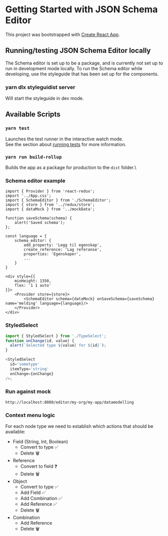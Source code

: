 # Getting Started with JSON Schema Editor

This project was bootstrapped with [Create React App](https://github.com/facebook/create-react-app).

## Running/testing JSON Schema Editor locally

The Schema editor is set up to be a package, and is currently not set up to run in development mode locally.
To run the Schema editor while developing, use the styleguide that has been set up for the components.

### yarn dlx styleguidist server

Will start the styleguide in dev mode.

## Available Scripts

### `yarn test`

Launches the test runner in the interactive watch mode.\
See the section about [running tests](https://facebook.github.io/create-react-app/docs/running-tests) for more information.

### `yarn run build-rollup`

Builds the app as a package for production to the `dist` folder.\

### Schema editor example

```tsx
import { Provider } from 'react-redux';
import '../App.css';
import { SchemaEditor } from './SchemaEditor';
import { store } from '../redux/store';
import { dataMock } from '../mockData';

function saveSchema(schema) {
    alert('Saved schema');
};

const language = {
    schema_editor: {
        add_property: 'Legg til egenskap',
        create_reference: 'Lag referanse',
        properties: 'Egenskaper',
        ...
    }
}

<div style={{
    minHeight: 1350,
    flex: '1 1 auto'
}}>
    <Provider store={store}>
        <SchemaEditor schema={dataMock} onSaveSchema={saveSchema} name='melding' language={language}/>
    </Provider>
</div>
```

### StyledSelect

```ts
import { StyledSelect } from './TypeSelect';
function onChange(id, value) {
  alert(`Selected type ${value} for ${id}`);
}

<StyledSelect
  id='sometype'
  itemType='string'
  onChange={onChange}
/>;
```

### Run against mock

`http://localhost:8080/editor/my-org/my-app/datamodelling`

### Context menu logic

For each node type we need to establish which actions that should be
available:

- Field (String, Int, Boolean)
  - Convert to type ✅
  - Delete 🗑
- Reference
  - Convert to field ❓
  - Delete 🗑
- Object
  - Convert to type ✅
  - Add Field ✅
  - Add Combination ✅
  - Add Reference ✅
  - Delete 🗑
- Combination
  - Add Reference
  - Delete 🗑
